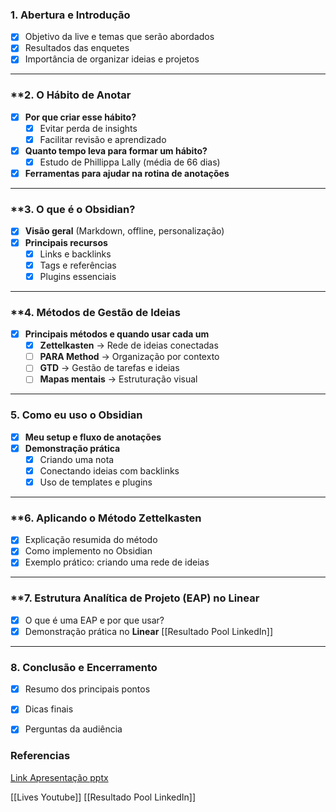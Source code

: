 ### **1. Abertura e Introdução**

- [x] Objetivo da live e temas que serão abordados
- [x] Resultados das enquetes
- [x] Importância de organizar ideias e projetos

---

### **2. O Hábito de Anotar 

- [x] **Por que criar esse hábito?**
    - [x] Evitar perda de insights
    - [x] Facilitar revisão e aprendizado
- [x] **Quanto tempo leva para formar um hábito?**
    - [x] Estudo de Phillippa Lally (média de 66 dias)
- [x] **Ferramentas para ajudar na rotina de anotações**

---

### **3. O que é o Obsidian? 

- [x] **Visão geral** (Markdown, offline, personalização)
- [x] **Principais recursos**
    - [x] Links e backlinks
    - [x] Tags e referências
    - [x] Plugins essenciais

---

### **4. Métodos de Gestão de Ideias 

- [x] **Principais métodos e quando usar cada um**
    - [x] **Zettelkasten** → Rede de ideias conectadas
    - [ ] **PARA Method** → Organização por contexto
    - [ ] **GTD** → Gestão de tarefas e ideias
    - [ ] **Mapas mentais** → Estruturação visual

---

### **5. Como eu uso o Obsidian**

- [x] **Meu setup e fluxo de anotações**
- [x] **Demonstração prática**
    - [x] Criando uma nota
    - [x] Conectando ideias com backlinks
    - [x] Uso de templates e plugins

---

### **6. Aplicando o Método Zettelkasten 

- [x] Explicação resumida do método
- [x] Como implemento no Obsidian
- [x] Exemplo prático: criando uma rede de ideias

---

### **7. Estrutura Analítica de Projeto (EAP) no Linear

- [x] O que é uma EAP e por que usar?
- [x] Demonstração prática no **Linear**
[[Resultado Pool LinkedIn]]
---

### **8. Conclusão e Encerramento**

- [x] Resumo dos principais pontos
- [x] Dicas finais
- [x] Perguntas da audiência



### Referencias

[Link Apresentação pptx](https://gamma.app/docs/Apresentacao-Metodos-de-organizacao-de-ideias-e-projetos-fe2y2iccxh627aq)

[[Lives Youtube]]
[[Resultado Pool LinkedIn]]